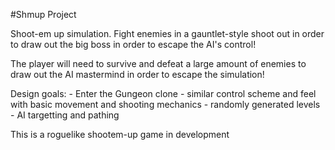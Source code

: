#Shmup Project

Shoot-em up simulation. Fight enemies in a gauntlet-style shoot out in order to draw out the big boss in order to escape the AI's control! 

The player will need to survive and defeat a large amount of enemies to draw out the AI mastermind in order to escape the simulation!

Design goals:
    - Enter the Gungeon clone
        - similar control scheme and feel with basic movement and shooting mechanics
        - randomly generated levels
        - AI targetting and pathing

This is a roguelike shootem-up game in development